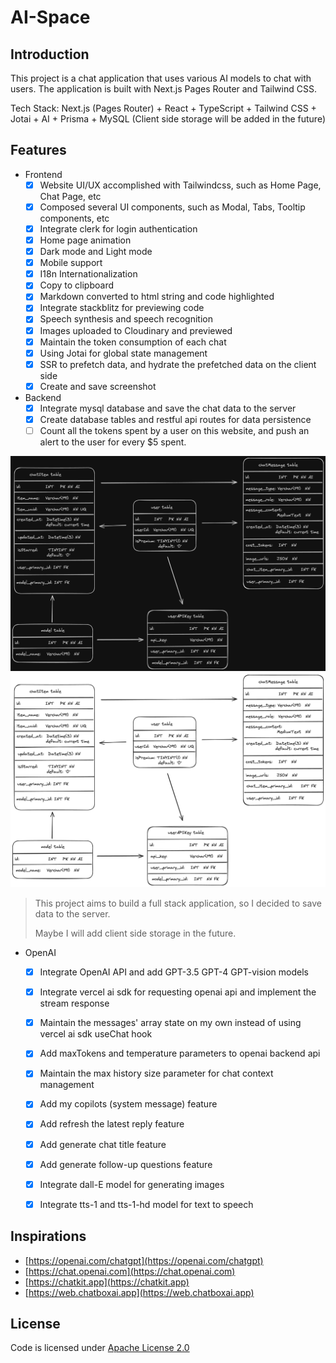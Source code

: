 # AI-Space

## Introduction

This project is a chat application that uses various AI models to chat with users. 
The application is built with Next.js Pages Router and Tailwind CSS.

Tech Stack: Next.js (Pages Router) + React + TypeScript + Tailwind CSS + Jotai + AI + Prisma + MySQL (Client side storage will be added in the future)


## Features

- Frontend
  - [x] Website UI/UX accomplished with Tailwindcss, such as Home Page, Chat Page, etc
  - [x] Composed several UI components, such as Modal, Tabs, Tooltip components, etc
  - [x] Integrate clerk for login authentication 
  - [x] Home page animation 
  - [x] Dark mode and Light mode
  - [x] Mobile support
  - [x] I18n Internationalization
  - [x] Copy to clipboard 
  - [x] Markdown converted to html string and code highlighted
  - [x] Integrate stackblitz for previewing code
  - [x] Speech synthesis and speech recognition
  - [x] Images uploaded to Cloudinary and previewed
  - [x] Maintain the token consumption of each chat
  - [x] Using Jotai for global state management
  - [x] SSR to prefetch data, and hydrate the prefetched data on the client side 
  - [x] Create and save screenshot 

- Backend
  - [x] Integrate mysql database and save the chat data to the server
  - [x] Create database tables and restful api routes for data persistence
  - [ ] Count all the tokens spent by a user on this website, and push an alert to the user for every $5 spent.

![tables logo](/public/docs/dark.png#gh-dark-mode-only)
![tables logo](/public/docs/light.png#gh-light-mode-only)


> This project aims to build a full stack application, so I decided to save data to the server.
> 
> Maybe I will add client side storage in the future.

- OpenAI
  - [x] Integrate OpenAI API and add GPT-3.5 GPT-4 GPT-vision models
  - [x] Integrate vercel ai sdk for requesting openai api and implement the stream response
  - [x] Maintain the messages' array state on my own instead of using vercel ai sdk useChat hook
  - [x] Add maxTokens and temperature parameters to openai backend api
  - [x] Maintain the max history size parameter for chat context management 
  - [x] Add my copilots (system message) feature
  - [x] Add refresh the latest reply feature
  - [x] Add generate chat title feature
  - [x] Add generate follow-up questions feature
  - [x] Integrate dall-E model for generating images
  - [x] Integrate tts-1 and tts-1-hd model for text to speech


## Inspirations

- [https://openai.com/chatgpt](https://openai.com/chatgpt)
- [https://chat.openai.com](https://chat.openai.com)
- [https://chatkit.app](https://chatkit.app)
- [https://web.chatboxai.app](https://web.chatboxai.app)


## License
Code is licensed under [Apache License 2.0](https://www.apache.org/licenses/LICENSE-2.0)
